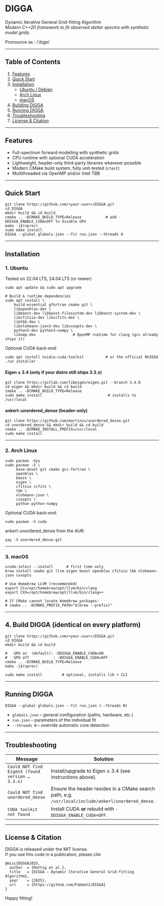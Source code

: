# DIGGA  
Dynamic Iterative General Grid-fitting Algorithm  
*Modern C++20 framework to fit observed stellar spectra with synthetic model grids.*

Pronounce as : /ˈdɪɡɐ/

---

## Table of Contents
1. [Features](#features)  
2. [Quick Start](#quick-start)  
3. [Installation](#installation)  
   * [Ubuntu / Debian](#1-ubuntu)  
   * [Arch Linux](#2-arch-linux)  
   * [macOS](#3-macos)  
4. [Building DIGGA](#4-build-digga)  
5. [Running DIGGA](#running-digga)  
6. [Troubleshooting](#troubleshooting)  
7. [License & Citation](#license--citation)  

---

## Features
* Full-spectrum forward modelling with synthetic grids  
* CPU runtime with optional CUDA acceleration  
* Lightweight, header-only third-party libraries wherever possible  
* Modern CMake build system, fully unit-tested (`ctest`)  
* Multithreaded via OpenMP and/or Intel TBB  

---

## Quick Start
```
git clone https://github.com/<your-user>/DIGGA.git
cd DIGGA
mkdir build && cd build
cmake .. -DCMAKE_BUILD_TYPE=Release           # add -DDIGGA_ENABLE_CUDA=OFF to disable GPU
make -j$(nproc)
sudo make install
DIGGA --global globals.json --fit run.json --threads 8
```

---

## Installation

### 1. Ubuntu
Tested on 22.04 LTS, 24.04 LTS (or newer)
```
sudo apt update && sudo apt upgrade

# Build & runtime dependencies
sudo apt install \
    build-essential gfortran cmake git \
    libopenblas-dev \
    libboost-dev libboost-filesystem-dev libboost-system-dev \
    libcfitsio-dev libccfits-dev \
    libtbb-dev \
    libnlohmann-json3-dev libcxxopts-dev \
    python3-dev python3-numpy \
    libomp-dev                 # OpenMP runtime for clang (gcc already ships it)
```

Optional CUDA back-end:
```
sudo apt install nvidia-cuda-toolkit          # or the official NVIDIA .run installer
```

#### Eigen ≥ 3.4 (only if your distro still ships 3.3.x)
```
git clone https://gitlab.com/libeigen/eigen.git --branch 3.4.0
cd eigen && mkdir build && cd build
cmake .. -DCMAKE_BUILD_TYPE=Release
sudo make install                              # installs to /usr/local
```

#### ankerl::unordered_dense (header-only)
```
git clone https://github.com/martinus/unordered_dense.git
cd unordered_dense && mkdir build && cd build
cmake .. -DCMAKE_INSTALL_PREFIX=/usr/local
sudo make install
```

---

### 2. Arch Linux
```
sudo pacman -Syu
sudo pacman -S \
     base-devel git cmake gcc-fortran \
     openblas \
     boost \
     eigen \
     cfitsio ccfits \
     tbb \
     nlohmann-json \
     cxxopts \
     python python-numpy
```

Optional CUDA back-end:
```
sudo pacman -S cuda
```

ankerl::unordered_dense from the AUR:
```
yay -S unordered_dense-git
```

---

### 3. macOS
```
xcode-select --install      # first time only
brew install cmake git llvm eigen boost openblas cfitsio tbb nlohmann-json cxxopts

# Use Homebrew LLVM (recommended)
export CC=/opt/homebrew/opt/llvm/bin/clang
export CXX=/opt/homebrew/opt/llvm/bin/clang++

# If CMake cannot locate Homebrew packages:
# cmake .. -DCMAKE_PREFIX_PATH="$(brew --prefix)"
```

---

## 4. Build DIGGA (identical on every platform)
```
git clone https://github.com/<your-user>/DIGGA.git
cd DIGGA
mkdir build && cd build

#   GPU on  (default): -DDIGGA_ENABLE_CUDA=ON
#   GPU off           : -DDIGGA_ENABLE_CUDA=OFF
cmake .. -DCMAKE_BUILD_TYPE=Release
make -j$(nproc)

sudo make install         # optional, installs lib + CLI
```

---

## Running DIGGA
```
DIGGA --global globals.json --fit run.json [--threads N]
```

* `globals.json` – general configuration (paths, hardware, etc.)  
* `run.json`     – parameters of the individual fit  
* `--threads N`  – override automatic core detection  

---

## Troubleshooting

| Message                                                       | Solution                                                                                               |
|---------------------------------------------------------------|---------------------------------------------------------------------------------------------------------|
| `Could NOT find Eigen3 (found version … 3.3.x)`               | Install/upgrade to Eigen ≥ 3.4 (see instructions above).                                                |
| `Could NOT find unordered_dense`                              | Ensure the header resides in a CMake search path, e.g. `/usr/local/include/ankerl/unordered_dense`.     |
| `CUDA toolkit not found`                                      | Install CUDA **or** rebuild with `-DDIGGA_ENABLE_CUDA=OFF`.                                           |

---

## License & Citation
DIGGA is released under the MIT license.  
If you use this code in a publication, please cite
```
@misc{DIGGA2025,
  author  = {Mattig et al.},
  title   = {DIGGA – Dynamic Iterative General Grid-fitting Algorithm},
  year    = {2025},
  url     = {https://github.com/Fabmat1/DIGGA}
}
```

Happy fitting!
